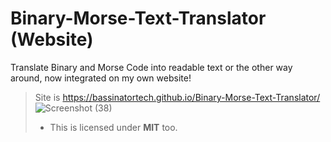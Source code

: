 # Binary-Morse-Text-Translator (Website)
Translate Binary and Morse Code into readable text or the other way around, now integrated on my own website!

> Site is https://bassinatortech.github.io/Binary-Morse-Text-Translator/
![Screenshot (38)](https://user-images.githubusercontent.com/109166734/213926732-b03f9581-4a4a-40d8-bff7-f1390da84e60.png)
> * This is licensed under **MIT** too.
